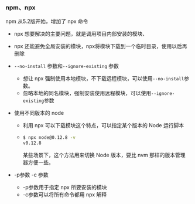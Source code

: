 ### npm、npx

npm 从5.2版开始，增加了 npx 命令

- npx 想要解决的主要问题，就是调用项目内部安装的模块、

- npx 还能避免全局安装的模块，npx将模块下载到一个临时目录，使用以后再删除

- `--no-install` 参数和`--ignore-existing` 参数

  - 想让 npx 强制使用本地模块，不下载远程模块，可以使用`--no-install`参数。
  - 忽略本地的同名模块，强制安装使用远程模块，可以使用`--ignore-existing`参数

- 使用不同版本的 node

  - 利用 npx 可以下载模块这个特点，可以指定某个版本的 Node 运行脚本

  - ```bash
    $ npx node@0.12.8 -v
    v0.12.8
    ```

    某些场景下，这个方法用来切换 Node 版本，要比 nvm 那样的版本管理器方便一些。

- -p参数  -c 参数

  - -p参数用于指定 npx 所要安装的模块
  - -c参数可以将所有命令都用 npx 解释

